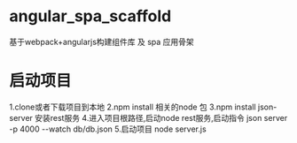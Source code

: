 # angular_spa_scaffold
基于webpack+angularjs构建组件库 及 spa 应用骨架

# 启动项目
1.clone或者下载项目到本地
2.npm install 相关的node 包
3.npm install json-server  安装rest服务
4.进入项目根路径,启动node rest服务,启动指令 json server -p 4000 --watch db/db.json
5.启动项目  node server.js
